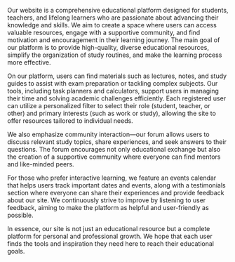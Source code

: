 Our website is a comprehensive educational platform designed for students, teachers, and lifelong learners who are passionate about advancing their knowledge and skills. We aim to create a space where users can access valuable resources, engage with a supportive community, and find motivation and encouragement in their learning journey. The main goal of our platform is to provide high-quality, diverse educational resources, simplify the organization of study routines, and make the learning process more effective.

On our platform, users can find materials such as lectures, notes, and study guides to assist with exam preparation or tackling complex subjects. Our tools, including task planners and calculators, support users in managing their time and solving academic challenges efficiently. Each registered user can utilize a personalized filter to select their role (student, teacher, or other) and primary interests (such as work or study), allowing the site to offer resources tailored to individual needs.

We also emphasize community interaction—our forum allows users to discuss relevant study topics, share experiences, and seek answers to their questions. The forum encourages not only educational exchange but also the creation of a supportive community where everyone can find mentors and like-minded peers.

For those who prefer interactive learning, we feature an events calendar that helps users track important dates and events, along with a testimonials section where everyone can share their experiences and provide feedback about our site. We continuously strive to improve by listening to user feedback, aiming to make the platform as helpful and user-friendly as possible.

In essence, our site is not just an educational resource but a complete platform for personal and professional growth. We hope that each user finds the tools and inspiration they need here to reach their educational goals.
